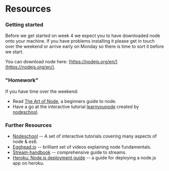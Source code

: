 # Resources

### Getting started

Before we get started on week 4 we expect you to have downloaded node onto your machine.
If you have problems installing it please get in touch over the weekend or arrive early on
Monday so there is time to sort it before we start.

You can download node here: [https://nodejs.org/en/](https://nodejs.org/en/).

### "Homework"

If you have time over the weekend:

* Read [The Art of Node](https://github.com/maxogden/art-of-node), a beginners guide to node.
* Have a go at the interactive tutorial [learnyounode](https://github.com/workshopper/learnyounode) created by [nodeschool](https://nodeschool.io/).

### Further Resources

* [Nodeschool](https://nodeschool.io/) -- A set of interactive tutorials covering many aspects of node & es6.
* [Egghead.io](https://egghead.io/courses/introduction-to-node-the-fundamentals) -- brilliant set of videos explaining node fundamentals.
* [Stream-handbook](https://github.com/substack/stream-handbook) -- comprehensive guide to streams.
* [Heroku: Node.js deployment guide](https://devcenter.heroku.com/articles/getting-started-with-nodejs#introduction) -- a guide for deploying a node.js app on heroku.
